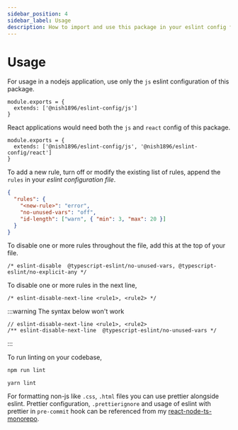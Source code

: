```yaml
---
sidebar_position: 4
sidebar_label: Usage
description: How to import and use this package in your eslint config file?
---
```


# Usage

<!-- In case you are migrating from v1.0.x, check the [Migration Guide](./Migration.md). -->

For usage in a nodejs application, use only the `js` eslint configuration of this package. 

```
module.exports = {
  extends: ['@nish1896/eslint-config/js']
}
```

React applications would need both the `js` and `react` config of this package.
```
module.exports = {
  extends: ['@nish1896/eslint-config/js', '@nish1896/eslint-config/react']
}
```

To add a new rule, turn off or modify the existing list of rules, append the `rules` in your *eslint configuration file*.

```json
{
  "rules": {
    "<new-rule>": "error",
    "no-unused-vars": "off",
    "id-length": ["warn", { "min": 3, "max": 20 }]
  }
}
```

To disable one or more rules throughout the file, add this at the top of your file.
```
/* eslint-disable  @typescript-eslint/no-unused-vars, @typescript-eslint/no-explicit-any */
```

To disable one or more rules in the next line,

```
/* eslint-disable-next-line <rule1>, <rule2> */
```
:::warning
The syntax below won't work
```
// eslint-disable-next-line <rule1>, <rule2>
/** eslint-disable-next-line  @typescript-eslint/no-unused-vars */
```
:::

To run linting on your codebase,
```sh
npm run lint
```
```
yarn lint
```

For formatting non-js like `.css`, `.html` files you can use prettier alongside eslint. Prettier configuration, `.prettierignore` and usage of eslint with prettier in `pre-commit` hook can be referenced from my [react-node-ts-monorepo](https://github.com/nishkohli96/react-node-ts-monorepo/blob/main/package.json).